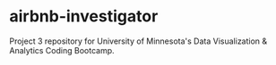 # airbnb-investigator
Project 3 repository for University of Minnesota's Data Visualization & Analytics Coding Bootcamp.
